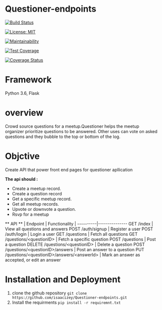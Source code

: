 # Questioner-endpoints

[![Build Status](https://travis-ci.com/isaacizey/Questioner-endpoints.svg?branch=develop)](https://travis-ci.com/isaacizey/Questioner-endpoints)

[![License: MIT](https://img.shields.io/badge/License-MIT-yellow.svg)](https://opensource.org/licenses/MIT)


[![Maintainability](https://api.codeclimate.com/v1/badges/270ba701286a85bbbc78/maintainability)](https://codeclimate.com/github/isaacizey/Questioner-endpoints/maintainability)

[![Test Coverage](https://api.codeclimate.com/v1/badges/67f511c2733e7897b812/test_coverage)](https://codeclimate.com/github/Gichia/questioner/test_coverage)

[![Coverage Status](https://coveralls.io/repos/github/isaacizey/Questioner-endpoints/badge.svg)](https://coveralls.io/github/isaacizey/Questioner-endpoints)

# Framework 

Python 3.6, Flask

# overview
Crowd source questions for a meetup.Questioner helps the meetup organizer prioritize questions to be answered. Other uses can vote on asked questions and they bubble to the top or bottom of the log.

# Objctive 
Create API that power front end pages for questioner apllication

**The api should :**

 - Create a meetup record.
 - Create a question record
 - Get a specific meetup record.
- Get all meetup records.
- Upvote or downvote a question.
- Rsvp for a meetup

** API **
| Endpoint | Functionality |
----------|---------------
GET /index | View all questions and answers
POST /auth/signup | Register a user
POST /auth/login | Login a user
GET /questions | Fetch all questions
GET /questions/&lt;questionID&gt; | Fetch a specific question
POST /questions | Post a question
DELETE /questions/&lt;questionID&gt; | Delete a question
POST /questions/&lt;questionID&gt;/answers | Post an answer to a question
PUT /questions/&lt;questionID&gt;/answers/&lt;answerId&gt; | Mark an answer as accepted, or edit an answer

# Installation and Deployment
1. clone the github repository
`git clone https://github.com/isaacizey/Questioner-endpoints.git`
2. Install the requirments 
`pip install -r requiremnt.txt`
